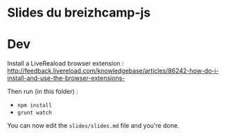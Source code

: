 Slides du breizhcamp-js
=============

# Dev

Install a LiveReaload browser extension : http://feedback.livereload.com/knowledgebase/articles/86242-how-do-i-install-and-use-the-browser-extensions-

Then run (in this folder) :

- `npm install`
- `grunt watch`


You can now edit the `slides/slides.md` file and you're done.